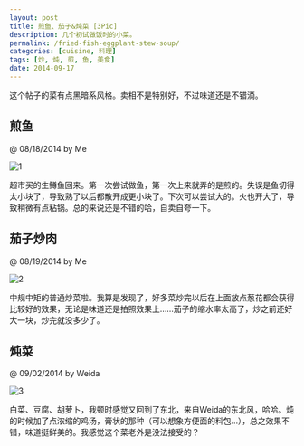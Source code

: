 ```yaml
---
layout: post
title: 煎鱼、茄子&炖菜 [3Pic]
description: 几个初试做饭时的小菜。
permalink: /fried-fish-eggplant-stew-soup/
categories: [cuisine, 料理]
tags: [炒, 炖, 煎, 鱼, 美食]
date: 2014-09-17
---
```


<pre>这个帖子的菜有点黑暗系风格。卖相不是特别好，不过味道还是不错滴。</pre>

## 煎鱼 
@ 08/18/2014 by Me

![1](http://lanternd.qiniudn.com/Pic4Post/Cuisine/IMG_3112.jpg "Fried Fish")

超市买的生鳟鱼回来。第一次尝试做鱼，第一次上来就弄的是煎的。失误是鱼切得太小块了，导致熟了以后都散开成更小块了。下次可以尝试大的。火也开大了，导致稍微有点粘锅。总的来说还是不错的哈，自卖自夸一下。


## 茄子炒肉 
@ 08/19/2014 by Me

![2](http://lanternd.qiniudn.com/Pic4Post/Cuisine/IMG_3114.jpg "eggplant & Meat")

中规中矩的普通炒菜啦。我算是发现了，好多菜炒完以后在上面放点葱花都会获得比较好的效果，无论是味道还是拍照效果上……茄子的缩水率太高了，炒之前还好大一块，炒完就没多少了。

## 炖菜 
@ 09/02/2014 by Weida

![3](http://lanternd.qiniudn.com/Pic4Post/Cuisine/IMG_3267.jpg "Stew Soup")

白菜、豆腐、胡萝卜，我顿时感觉又回到了东北，来自Weida的东北风，哈哈。炖的时候加了点浓缩的鸡汤，膏状的那种（可以想象方便面的料包…），总之效果不错，味道挺鲜美的。我感觉这个菜老外是没法接受的？

